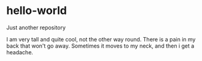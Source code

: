 # hello-world
Just another repository

I am very tall and quite cool, not the other way round. There is a pain in my back that won't go away. Sometimes it moves to my neck, and then i get a headache.
